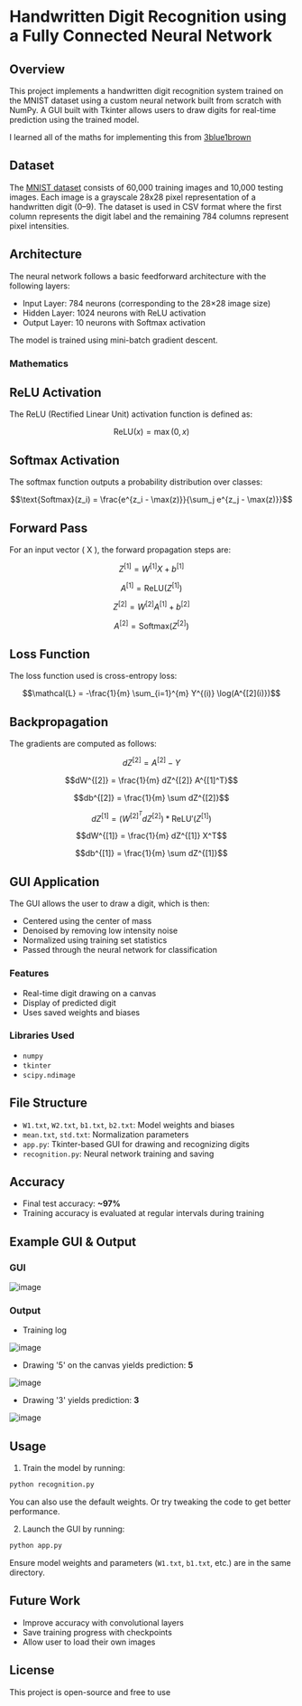 
# Handwritten Digit Recognition using a Fully Connected Neural Network

## Overview

This project implements a handwritten digit recognition system trained on the MNIST dataset using a custom neural network built from scratch with NumPy. A GUI built with Tkinter allows users to draw digits for real-time prediction using the trained model.

I learned all of the maths for implementing this from [3blue1brown](https://www.3blue1brown.com/topics/neural-networks)

## Dataset

The [MNIST dataset](https://www.tensorflow.org/datasets/catalog/mnist) consists of 60,000 training images and 10,000 testing images. Each image is a grayscale 28x28 pixel representation of a handwritten digit (0–9). The dataset is used in CSV format where the first column represents the digit label and the remaining 784 columns represent pixel intensities.

## Architecture

The neural network follows a basic feedforward architecture with the following layers:

- Input Layer: 784 neurons (corresponding to the 28×28 image size)
- Hidden Layer: 1024 neurons with ReLU activation
- Output Layer: 10 neurons with Softmax activation

The model is trained using mini-batch gradient descent.

### Mathematics

## ReLU Activation
The ReLU (Rectified Linear Unit) activation function is defined as:

```math
\text{ReLU}(x) = \max(0, x)
```

## Softmax Activation
The softmax function outputs a probability distribution over classes:

```math
\text{Softmax}(z_i) = \frac{e^{z_i - \max(z)}}{\sum_j e^{z_j - \max(z)}}
```

## Forward Pass
For an input vector \( X \), the forward propagation steps are:

```math
Z^{[1]} = W^{[1]}X + b^{[1]}
```

```math
A^{[1]} = \text{ReLU}(Z^{[1]})
```

```math
Z^{[2]} = W^{[2]}A^{[1]} + b^{[2]}
```

```math
A^{[2]} = \text{Softmax}(Z^{[2]})
```

## Loss Function
The loss function used is cross-entropy loss:

```math
\mathcal{L} = -\frac{1}{m} \sum_{i=1}^{m} Y^{(i)} \log(A^{[2](i)})
```

## Backpropagation
The gradients are computed as follows:

```math
dZ^{[2]} = A^{[2]} - Y
```

```math
dW^{[2]} = \frac{1}{m} dZ^{[2]} A^{[1]^T}
```

```math
db^{[2]} = \frac{1}{m} \sum dZ^{[2]}
```

```math
dZ^{[1]} = (W^{[2]^T} dZ^{[2]}) * \text{ReLU}'(Z^{[1]})
```

```math
dW^{[1]} = \frac{1}{m} dZ^{[1]} X^T
```

```math
db^{[1]} = \frac{1}{m} \sum dZ^{[1]}
```


## GUI Application

The GUI allows the user to draw a digit, which is then:

- Centered using the center of mass
- Denoised by removing low intensity noise
- Normalized using training set statistics
- Passed through the neural network for classification

### Features

- Real-time digit drawing on a canvas
- Display of predicted digit
- Uses saved weights and biases

### Libraries Used

- `numpy`
- `tkinter`
- `scipy.ndimage`

## File Structure

- `W1.txt`, `W2.txt`, `b1.txt`, `b2.txt`: Model weights and biases
- `mean.txt`, `std.txt`: Normalization parameters
- `app.py`: Tkinter-based GUI for drawing and recognizing digits
- `recognition.py`: Neural network training and saving

## Accuracy

- Final test accuracy: **~97%**
- Training accuracy is evaluated at regular intervals during training

## Example GUI & Output

### GUI

![image](https://github.com/user-attachments/assets/27617268-820e-46c2-a8af-1c37e58dce1b)

### Output
- Training log

![image](https://github.com/user-attachments/assets/527d3cb3-ae49-486f-9465-c7812d6ce2dc)


- Drawing '5' on the canvas yields prediction: **5**
  
![image](https://github.com/user-attachments/assets/ddb5e584-d6b8-45d4-9368-6934426ce87e)

- Drawing '3' yields prediction: **3**

![image](https://github.com/user-attachments/assets/21e5dfb9-9b12-47d8-9524-23257c1d8af4)

## Usage

1. Train the model by running:

```bash
python recognition.py
```
You can also use the default weights. Or try tweaking the code to get better performance.

2. Launch the GUI by running:

```bash
python app.py
```

Ensure model weights and parameters (`W1.txt`, `b1.txt`, etc.) are in the same directory.

## Future Work

- Improve accuracy with convolutional layers
- Save training progress with checkpoints
- Allow user to load their own images

## License

This project is open-source and free to use
